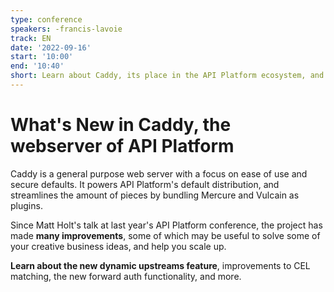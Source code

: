 ```yaml
---
type: conference
speakers: -francis-lavoie
track: EN
date: '2022-09-16'
start: '10:00'
end: '10:40'
short: Learn about Caddy, its place in the API Platform ecosystem, and how some of its advanced features may spark new ideas
---
```


# What's New in Caddy, the webserver of API Platform

Caddy is a general purpose web server with a focus on ease of use and secure defaults. It powers API Platform's default distribution, and streamlines the amount of pieces by bundling Mercure and Vulcain as plugins.

Since Matt Holt's talk at last year's API Platform conference, the project has made **many improvements**, some of which may be useful to solve some of your creative business ideas, and help you scale up.

**Learn about the new dynamic upstreams feature**, improvements to CEL matching, the new forward auth functionality, and more.



